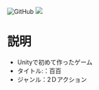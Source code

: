![GitHub](https://img.shields.io/github/license/kokonasa/hyaku)
<img src="https://img.shields.io/badge/-Unity-000000.svg?logo=unity&style=plastic">
# 説明
- Unityで初めて作ったゲーム
- タイトル:：百百
- ジャンル：2Ｄアクション
